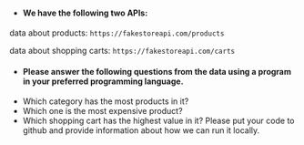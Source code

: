 * #### We have the following two APIs:

data about products: `https://fakestoreapi.com/products`

data about shopping carts: `https://fakestoreapi.com/carts`

* #### Please answer the following questions from the data using a program in your preferred programming language.
- Which category has the most products in it?
- Which one is the most expensive product?
- Which shopping cart has the highest value in it?
Please put your code to github and provide information about how we can run it locally.

